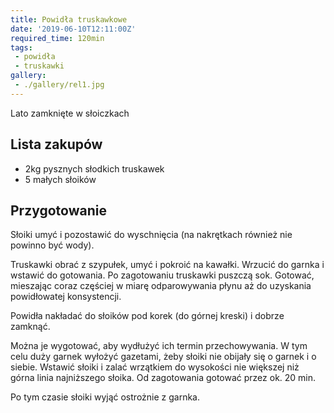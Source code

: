```yaml
---
title: Powidła truskawkowe
date: '2019-06-10T12:11:00Z'
required_time: 120min
tags:
 - powidła
 - truskawki
gallery:
 - ./gallery/rel1.jpg
---
```


Lato zamknięte w słoiczkach

<!---- splitter ---->

## Lista zakupów
- 2kg pysznych słodkich truskawek
- 5 małych słoików

<!---- splitter ---->

## Przygotowanie

Słoiki umyć i pozostawić do wyschnięcia (na nakrętkach również nie powinno być wody). 

Truskawki obrać z szypułek, umyć i pokroić na kawałki.
Wrzucić do garnka i wstawić do gotowania.
Po zagotowaniu truskawki puszczą sok. Gotować, mieszając coraz częściej w miarę odparowywania płynu aż do uzyskania powidłowatej konsystencji.

Powidła nakładać do słoików pod korek (do górnej kreski) i dobrze zamknąć.

Można je wygotować, aby wydłużyć ich termin przechowywania.
W tym celu duży garnek wyłożyć gazetami, żeby słoiki nie obijały się o garnek i o siebie. Wstawić słoiki i zalać wrzątkiem do wysokości nie większej niż górna linia najniższego słoika.
Od zagotowania gotować przez ok. 20 min.

Po tym czasie słoiki wyjąć ostrożnie z garnka.

